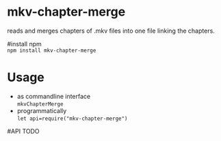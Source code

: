 # mkv-chapter-merge
reads and merges chapters of .mkv files into one file linking the chapters.

#install 
npm\
``npm install mkv-chapter-merge``


# Usage
* as commandline interface\
``mkvChapterMerge``
* programmatically\
``let api=require("mkv-chapter-merge")``

#API
TODO